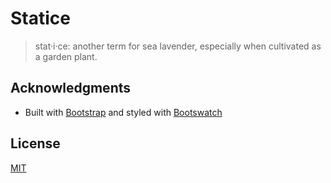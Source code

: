 # Statice

> stat·i·ce: another term for sea lavender, especially when cultivated as a garden plant.

## Acknowledgments

- Built with [Bootstrap](https://getbootstrap.com/) and styled with [Bootswatch](https://bootswatch.com/)

## License

[MIT](https://choosealicense.com/licenses/mit/)
